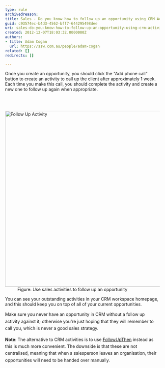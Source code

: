 ```yaml
---
type: rule
archivedreason: 
title: Sales - Do you know how to follow up an opportunity using CRM Activities?
guid: c93574ec-b4d3-4562-bff7-644295498dee
uri: sales-do-you-know-how-to-follow-up-an-opportunity-using-crm-activities
created: 2012-12-07T18:03:32.0000000Z
authors:
- title: Adam Cogan
  url: https://ssw.com.au/people/adam-cogan
related: []
redirects: []

---
```



<p>Once you create an opportunity, you should click the &quot;Add phone call&quot; button to
          create an activity to call up the client after approximately 1 week. Each time you
          make this call, you should complete the&#160;activity and create a new one to follow up again when appropriate.</p>
<br><excerpt class='endintro'></excerpt><br>
<dl class="image">
          <dt>
            <img alt="Follow Up Activity" src="/PublishingImages/FollowUpActivity.jpg" style="width&#58;600px;height&#58;572px;" /></dt>
          <dd>
            Figure&#58; Use sales activities to follow up an opportunity</dd>
        </dl>
        <p>
          You can see your outstanding activities in your CRM workspace homepage, and this
          should keep you on top of all of your current opportunities.</p><p><span style="line-height&#58;1.6;">Make sure you never have an opportunity in CRM without a follow up activity against
          it; otherwise you're just hoping that they will remember to call you, which is&#160;never a good
          sales strategy.&#160;</span></p><p><span style="line-height&#58;1.6;"><strong>Note&#58; </strong>The alternative to CRM activities is to use </span><a href="/do-you-follow-up-emails-effectively" style="line-height&#58;1.6;">FollowUpThen</a><span style="line-height&#58;1.6;"> instead as this is much&#160;more convenient. The downside is that these&#160;are not centralised, meaning that&#160;​wh​en a salesperson leaves an organisation, their opportunities will need to be handed over manually.</span></p>


